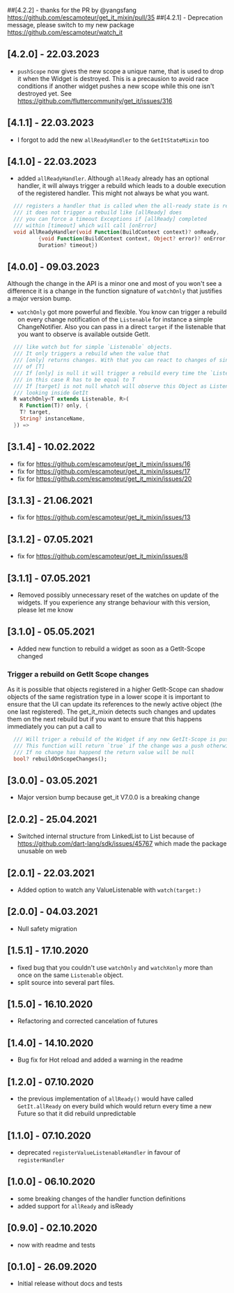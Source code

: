##[4.2.2] - thanks for the PR by @yangsfang https://github.com/escamoteur/get_it_mixin/pull/35
##[4.2.1] - Deprecation message, please switch to my new package https://github.com/escamoteur/watch_it
## [4.2.0] - 22.03.2023
* `pushScope` now gives the new scope a unique name, that is used to drop it when the Widget is destroyed. This is a precausion to avoid race conditions if another widget pushes a new scope while this one isn't destroyed yet. See https://github.com/fluttercommunity/get_it/issues/316
## [4.1.1] - 22.03.2023

* I forgot to add the new `allReadyHandler` to the `GetItStateMixin` too
## [4.1.0] - 22.03.2023

* added `allReadyHandler`. Although `allReady` already has an optional handler, it will always trigger a rebuild which leads to a double execution of the registered handler. This might not always be what you want.

```dart
  /// registers a handler that is called when the all-ready state is reached
  /// it does not trigger a rebuild like [allReady] does
  /// you can force a timeout Exceptions if [allReady] completed
  /// within [timeout] which will call [onError]
  void allReadyHandler(void Function(BuildContext context)? onReady,
          {void Function(BuildContext context, Object? error)? onError,
          Duration? timeout})
```

## [4.0.0] - 09.03.2023

Although the change in the API is a minor one and most of you won't see a difference it is a change in the function signature of `watchOnly` that justifies a major version bump.

* `watchOnly` got more powerful and flexible. You know can trigger a rebuild on every change notification of the `Listenable` for instance a simple ChangeNotifier. Also you can pass in a direct `target` if the listenable that you want to observe is available outside GetIt.

```dart
  /// like watch but for simple `Listenable` objects.
  /// It only triggers a rebuild when the value that
  /// [only] returns changes. With that you can react to changes of single members
  /// of [T]
  /// If [only] is null it will trigger a rebuild every time the `Listenable` changes
  /// in this case R has to be equal to T
  /// If [target] is not null whatch will observe this Object as Listenable instead of
  /// looking inside GetIt
  R watchOnly<T extends Listenable, R>(
    R Function(T)? only, {
    T? target,
    String? instanceName,
  }) =>
```
## [3.1.4] - 10.02.2022

* fix for https://github.com/escamoteur/get_it_mixin/issues/16
* fix for https://github.com/escamoteur/get_it_mixin/issues/17
* fix for https://github.com/escamoteur/get_it_mixin/issues/20

## [3.1.3] - 21.06.2021

* fix for https://github.com/escamoteur/get_it_mixin/issues/13

## [3.1.2] - 07.05.2021

* fix for https://github.com/escamoteur/get_it_mixin/issues/8

## [3.1.1] - 07.05.2021

* Removed possibly unnecessary reset of the watches on update of the widgets. If you experience any strange behaviour with this version, please let me know
## [3.1.0] - 05.05.2021

* Added new function to rebuild a widget as soon as a GetIt-Scope changed
### Trigger a rebuild on GetIt Scope changes
As it is possible that objects registered in a higher GetIt-Scope can shadow objects of the same registration type in a lower scope it is important to ensure that the UI can update its references to the newly active object (the one last registered).
The get_it_mixin detects such changes and updates them on the next rebuild but if you want to ensure that this happens immediately you can put a call to 

```dart
  /// Will triger a rebuild of the Widget if any new GetIt-Scope is pushed or popped
  /// This function will return `true` if the change was a push otherwise `false`
  /// If no change has happend the return value will be null
  bool? rebuildOnScopeChanges();
```
## [3.0.0] - 03.05.2021

* Major version bump because get_it V7.0.0 is a breaking change

## [2.0.2] - 25.04.2021

* Switched internal structure from LinkedList to List because of  https://github.com/dart-lang/sdk/issues/45767 which made the package unusable on web

## [2.0.1] - 22.03.2021

* Added option to watch any ValueListenable with `watch(target:)`

## [2.0.0] - 04.03.2021

* Null safety migration

## [1.5.1] - 17.10.2020

* fixed bug that you couldn't use `watchOnly` and `watchXonly` more than once on the same `Listenable` object.
* split source into several part files.

## [1.5.0] - 16.10.2020

* Refactoring and corrected cancelation of futures

## [1.4.0] - 14.10.2020

* Bug fix for Hot reload and added a warning in the readme

## [1.2.0] - 07.10.2020

* the previous implementation of `allReady()` would have called `GetIt.allReady` on every build which would return every time a new Future so that it did rebuild unpredictable 

## [1.1.0] - 07.10.2020

* deprecated `registerValueListenableHandler` in favour of `registerHandler`

## [1.0.0] - 06.10.2020

* some breaking changes of the handler function definitions
* added support for `allReady` and isReady

## [0.9.0] - 02.10.2020

* now with readme and tests 

## [0.1.0] - 26.09.2020

* Initial release without docs and tests
